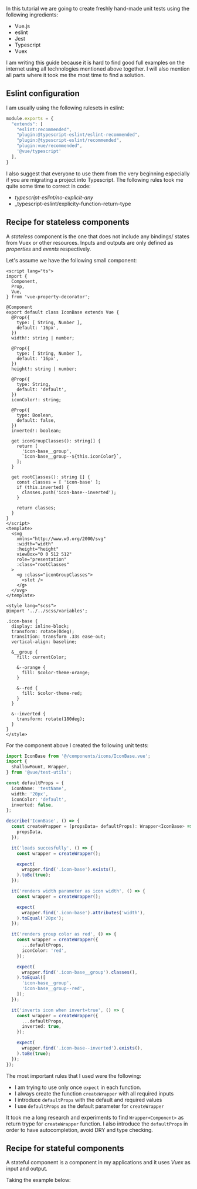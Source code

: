 In this tutorial we are going to create freshly hand-made unit tests using the
following ingredients:

*   Vue.js
*   eslint
*   Jest
*   Typescript
*   Vuex

I am writing this guide because it is hard to find good full examples on the
internet using all technologies mentioned above together. I will also mention
all parts where it took me the most time to find a solution.

## Eslint configuration

I am usually using the following rulesets in eslint:

```javascript
module.exports = {
  "extends": [
    "eslint:recommended",
    "plugin:@typescript-eslint/eslint-recommended",
    "plugin:@typescript-eslint/recommended",
    "plugin:vue/recommended",
    '@vue/typescript'
  ],
}
```

I also suggest that everyone to use them from the very beginning especially
if you are migrating a project into Typescript. The following rules took me
quite some time to correct in code:

*   _typescript-eslint/no-explicit-any_
*   _typescript-eslint/explicity-function-return-type

## Recipe for stateless components

A _stateless_ component is the one that does not include any bindings/ states
from Vuex or other resources. Inputs and outputs are only defined as
_properties_ and _events_ respectively.

Let's assume we have the following small component:

```vue
<script lang="ts">
import {
  Component,
  Prop,
  Vue,
} from 'vue-property-decorator';

@Component
export default class IconBase extends Vue {
  @Prop({
    type: [ String, Number ],
    default: '16px',
  })
  width!: string | number;

  @Prop({
    type: [ String, Number ],
    default: '16px',
  })
  height!: string | number;

  @Prop({
    type: String,
    default: 'default',
  })
  iconColor!: string;

  @Prop({
    type: Boolean,
    default: false,
  })
  inverted!: boolean;

  get iconGroupClasses(): string[] {
    return [
      'icon-base__group',
      `icon-base__group--${this.iconColor}`,
    ];
  }

  get rootClasses(): string [] {
    const classes = [ 'icon-base' ];
    if (this.inverted) {
      classes.push('icon-base--inverted');
    }

    return classes;
  }
}
</script>
<template>
  <svg
    xmlns="http://www.w3.org/2000/svg"
    :width="width"
    :height="height"
    viewBox="0 0 512 512"
    role="presentation"
    :class="rootClasses"
  >
    <g :class="iconGroupClasses">
      <slot />
    </g>
  </svg>
</template>

<style lang="scss">
@import '../../scss/variables';

.icon-base {
  display: inline-block;
  transform: rotate(0deg);
  transition: transform .33s ease-out;
  vertical-align: baseline;

  &__group {
    fill: currentColor;

    &--orange {
      fill: $color-theme-orange;
    }

    &--red {
      fill: $color-theme-red;
    }
  }

  &--inverted {
    transform: rotate(180deg);
  }
}
</style>
```

For the component above I created the following unit tests:

```typescript
import IconBase from '@/components/icons/IconBase.vue';
import {
  shallowMount, Wrapper,
} from '@vue/test-utils';

const defaultProps = {
  iconName: 'testName',
  width: '20px',
  iconColor: 'default',
  inverted: false,
};

describe('IconBase', () => {
  const createWrapper = (propsData= defaultProps): Wrapper<IconBase> => shallowMount(IconBase, {
    propsData,
  });

  it('loads succesfully', () => {
    const wrapper = createWrapper();

    expect(
      wrapper.find('.icon-base').exists(),
    ).toBe(true);
  });

  it('renders width parameter as icon width', () => {
    const wrapper = createWrapper();

    expect(
      wrapper.find('.icon-base').attributes('width'),
    ).toEqual('20px');
  });

  it('renders group color as red', () => {
    const wrapper = createWrapper({
      ...defaultProps,
      iconColor: 'red',
    });

    expect(
      wrapper.find('.icon-base__group').classes(),
    ).toEqual([
      'icon-base__group',
      'icon-base__group--red',
    ]);
  });

  it('inverts icon when invert=true', () => {
    const wrapper = createWrapper({
      ...defaultProps,
      inverted: true,
    });

    expect(
      wrapper.find('.icon-base--inverted').exists(),
    ).toBe(true);
  });
});
```

The most important rules that I used were the following:

*   I am trying to use only once `expect` in each function.
*   I always create the function `createWrapper` with all required inputs
*   I introduce `defaultProps` with the default and required values
*   I use `defaultProps` as the default parameter for `createWrapper`

It took me a long research and experiments to find `Wrapper<Component>` as
return trype for `createWrapper` function. I also introduce the `defaultProps`
in order to have autocompletion, avoid DRY and type checking.

## Recipe for stateful components

A stateful component is a component in my applications and it uses _Vuex_ as
input and output.

Taking the example below:

```vue


```
